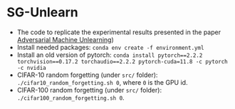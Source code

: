 # SG-Unlearn
* The code to replicate the experimental results presented in the paper [Adversarial Machine Unlearning](https://arxiv.org/abs/2406.07687))
* Install needed packages: `conda env create -f environment.yml`
* Install an old version of pytorch: `conda install pytorch==2.2.2 torchvision==0.17.2 torchaudio==2.2.2 pytorch-cuda=11.8 -c pytorch -c nvidia`
* CIFAR-10 random forgetting (under `src/` folder): `./cifar10_random_forgetting.sh 0`, where `0` is the GPU id. 
* CIFAR-100 random forgetting (under `src/` folder): `./cifar100_random_forgetting.sh 0`.
